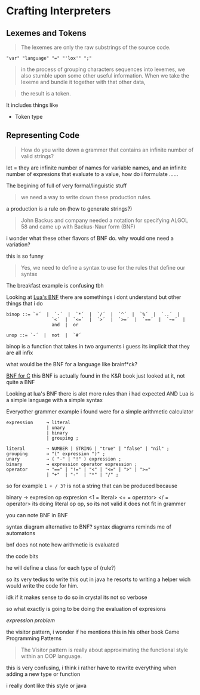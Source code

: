 # Crafting Interpreters

## Lexemes and Tokens

> The lexemes are only the raw substrings of the source code.

``` "var" "language" "=" "'lox'" ";" ```

> in the process of grouping characters sequences into lexemes,
> we also stumble upon some other useful information. When we take
> the lexeme and bundle it together with that other data,

> the result is a token.

It includes things like

* Token type

## Representing Code

> How do you write down a grammer that contains
> an infinite number of valid strings?

let <name> = <value>
they are infinite number of names for variable names,
and an infinite number of expresions that evaluate to
a value, how do i formulate ......

The begining of full of very formal/linguistic stuff

> we need a way to write down these production rules.

a production is a rule on (how to generate strings?)

> John Backus and company needed a notation
> for specifying ALGOL 58 and came up with
> Backus-Naur form (BNF)

i wonder what these other flavors of BNF do. why
would one need a variation?

this is so funny

> Yes, we need to define a syntax to use for the
> rules that define our syntax

The breakfast example is confusing tbh

Looking at [Lua's BNF](http://parrot.github.io/parrot-docs0/0.4.7/html/languages/lua/doc/lua51.bnf.html)
there are somethings i dont understand
but other things that i do

```
binop ::= `+´  |  `-´  |  `*´  |  `/´  |  `^´  |  `%´  |  `..´  |
                 `<´  |  `<=´  |  `>´  |  `>=´  |  `==´  |  `~=´  |
                 and  |  or

unop ::= `-´  |  not  |  `#´
```

binop is a function that takes in two arguments
i guess its implicit that they are all infix

what would be the BNF for a language like brainf*ck?

[BNF for C](https://cs.wmich.edu/~gupta/teaching/cs4850/sumII06/The%20syntax%20of%20C%20in%20Backus-Naur%20form.htm)
this BNF is actually found in the
K&R book
just looked at it, not quite a BNF

Looking at lua's BNF
there is alot more rules than
i had expected AND Lua is a simple
language with a simple syntax

Everyother grammer example i found
were for a simple arithmetic calculator

```
expression     → literal
               | unary
               | binary
               | grouping ;

literal        → NUMBER | STRING | "true" | "false" | "nil" ;
grouping       → "(" expression ")" ;
unary          → ( "-" | "!" ) expression ;
binary         → expression operator expression ;
operator       → "==" | "!=" | "<" | "<=" | ">" | ">="
               | "+"  | "-"  | "*" | "/" ;
```

so for example
``` 1 + / 3? ```
is not a string that can be produced because

binary -> expresion op expresion
<1 = literal> <+ = operator> </ = operator>
its doing
literal op op, so its not valid
it does not fit in grammer

you can note BNF in BNF

syntax diagram alternative to BNF?
syntax diagrams reminds me of automatons

bnf does not note how arithmetic
is evaluated

the code bits

he will define a class for each
type of (rule?)

so its very tedius to write this out
in java he resorts to writing a
helper wich would write the code
for him.

idk if it makes sense to do so in crystal
its not so verbose

so what exactly is going to be
doing the evaluation of expresions

*expression problem*

the visitor pattern, i wonder if he
mentions this in his other book
Game Programming Patterns

> The Visitor pattern is really
> about approximating the functional
> style within an OOP language.

this is very confusing,
i think i rather have to rewrite
everything when adding a new type
or function

i really dont like this style
or java
